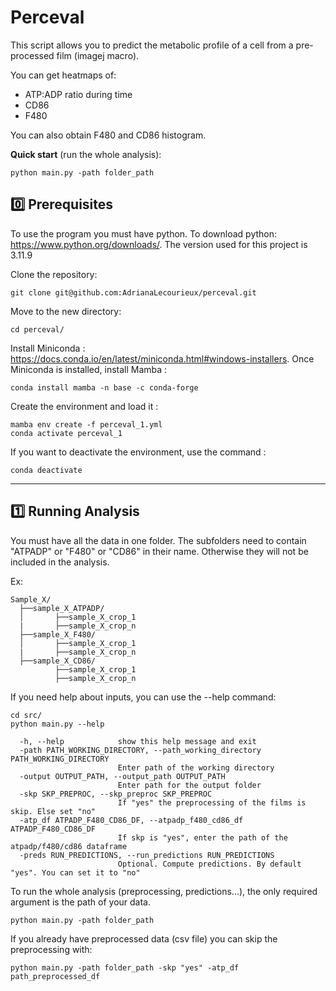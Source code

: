 # Perceval

This script allows you to predict the metabolic profile of a cell from a pre-processed film (imagej macro). 

You can get heatmaps of:
-	 ATP:ADP ratio during time
-	CD86
-	F480

You can also obtain F480 and CD86 histogram.

**Quick start** (run the whole analysis):
```
python main.py -path folder_path
```

## 	:zero: Prerequisites

To use the program you must have python. 
To download python: https://www.python.org/downloads/. The version used for this project is 3.11.9

Clone the repository:

```SHELL
git clone git@github.com:AdrianaLecourieux/perceval.git
```

Move to the new directory:

```SHELL
cd perceval/
```

Install Miniconda :  https://docs.conda.io/en/latest/miniconda.html#windows-installers.
Once Miniconda is installed, install Mamba :

```SHELL
conda install mamba -n base -c conda-forge
```

Create the environment and load it :

```SHELL
mamba env create -f perceval_1.yml
conda activate perceval_1
```
If you want to deactivate the environment, use the command :

```SHELL
conda deactivate
```
-----------------------
## :one: Running Analysis

You must have all the data in one folder. The subfolders need to contain "ATPADP" or "F480" or "CD86" in their name. Otherwise they will not be included in the analysis.

Ex: 
```SHELL
Sample_X/
  ├──sample_X_ATPADP/
  │       ├──sample_X_crop_1
  |       ├──sample_X_crop_n
  ├──sample_X_F480/
  │       ├──sample_X_crop_1
  |       ├──sample_X_crop_n  
  ├──sample_X_CD86/
          ├──sample_X_crop_1
          ├──sample_X_crop_n  

```
If you need help about inputs, you can use the --help command:

```SHELL
cd src/
python main.py --help
```
```
  -h, --help            show this help message and exit
  -path PATH_WORKING_DIRECTORY, --path_working_directory PATH_WORKING_DIRECTORY
                        Enter path of the working directory
  -output OUTPUT_PATH, --output_path OUTPUT_PATH
                        Enter path for the output folder
  -skp SKP_PREPROC, --skp_preproc SKP_PREPROC
                        If "yes" the preprocessing of the films is skip. Else set "no"
  -atp_df ATPADP_F480_CD86_DF, --atpadp_f480_cd86_df ATPADP_F480_CD86_DF
                        If skp is "yes", enter the path of the atpadp/f480/cd86 dataframe
  -preds RUN_PREDICTIONS, --run_predictions RUN_PREDICTIONS
                        Optional. Compute predictions. By default "yes". You can set it to "no"
```
To run the whole analysis (preprocessing, predictions...), the only required argument is the path of your data.
```SHELL
python main.py -path folder_path
```

If you already have preprocessed data (csv file) you can skip the preprocessing with:
```SHELL
python main.py -path folder_path -skp "yes" -atp_df path_preprocessed_df
```
